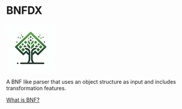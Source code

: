 # BNFDX

![BNFDX](./src/Assets/ID/BNFDX%20Logo%202023.jpeg)

A BNF like parser that uses an object structure as input and includes transformation features.

[What is BNF?](https://en.wikipedia.org/wiki/Backus%E2%80%93Naur_form)
